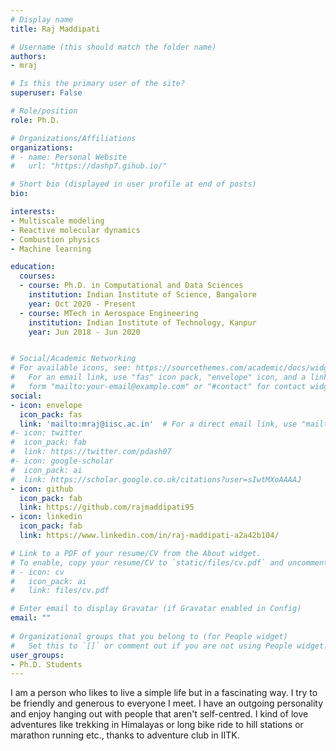 ```yaml
---
# Display name
title: Raj Maddipati

# Username (this should match the folder name)
authors:
- mraj

# Is this the primary user of the site?
superuser: False

# Role/position
role: Ph.D.

# Organizations/Affiliations
organizations:
# - name: Personal Website
#   url: "https://dashp7.gihub.io/"

# Short bio (displayed in user profile at end of posts)
bio: 

interests:
- Multiscale modeling
- Reactive molecular dynamics
- Combustion physics
- Machine learning 

education:
  courses:
  - course: Ph.D. in Computational and Data Sciences
    institution: Indian Institute of Science, Bangalore
    year: Oct 2020 - Present
  - course: MTech in Aerospace Engineering
    institution: Indian Institute of Technology, Kanpur
    year: Jun 2018 - Jun 2020


# Social/Academic Networking
# For available icons, see: https://sourcethemes.com/academic/docs/widgets/#icons
#   For an email link, use "fas" icon pack, "envelope" icon, and a link in the
#   form "mailto:your-email@example.com" or "#contact" for contact widget.
social:
- icon: envelope
  icon_pack: fas
  link: 'mailto:mraj@iisc.ac.in'  # For a direct email link, use "mailto:test@example.org".
#- icon: twitter
#  icon_pack: fab
#  link: https://twitter.com/pdash07
#- icon: google-scholar
#  icon_pack: ai
#  link: https://scholar.google.co.uk/citations?user=sIwtMXoAAAAJ
- icon: github
  icon_pack: fab
  link: https://github.com/rajmaddipati95 
- icon: linkedin
  icon_pack: fab
  link: https://www.linkedin.com/in/raj-maddipati-a2a42b104/

# Link to a PDF of your resume/CV from the About widget.
# To enable, copy your resume/CV to `static/files/cv.pdf` and uncomment the lines below.  
# - icon: cv
#   icon_pack: ai
#   link: files/cv.pdf

# Enter email to display Gravatar (if Gravatar enabled in Config)
email: ""
  
# Organizational groups that you belong to (for People widget)
#   Set this to `[]` or comment out if you are not using People widget.  
user_groups:
- Ph.D. Students
---
```

I am a person who likes to live a simple life but in a fascinating way. I try to be friendly and generous to everyone I meet. I have an outgoing personality and enjoy hanging out with people that aren't self-centred. I kind of love adventures like trekking in Himalayas or long bike ride to hill stations or marathon running etc., thanks to adventure club in IITK.




